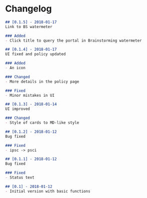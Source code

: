 # Changelog
```markdown
## [0.1.5] - 2018-01-17
Link to BS watermeter

### Added
- Click title to query the portal in Brainstorming watermeter
```

```markdown
## [0.1.4] - 2018-01-17
UI fixed and policy updated

### Added
- An icon

### Changed
- More details in the policy page

### Fixed
- Minor mistakes in UI
```

```markdown
## [0.1.3] - 2018-01-14
UI improved

### Changed
- Style of cards to MD-like style
```

```markdown
## [0.1.2] - 2018-01-12
Bug fixed

### Fixed
- ipsc -> psci
```

```markdown
## [0.1.1] - 2018-01-12
Bug fixed

### Fixed
- Status text
```

```markdown
## [0.1] - 2018-01-12
- Initial version with basic functions
```
